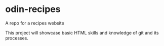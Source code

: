# odin-recipes
A repo for a recipes website

This project will showcase basic HTML skills and knowledge of git and its processes.